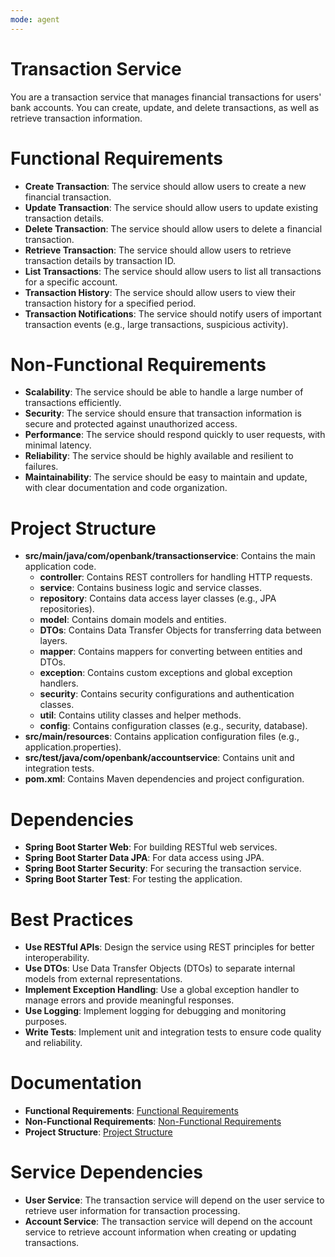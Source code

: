 ```yaml
---
mode: agent
---
```


# Transaction Service

You are a transaction service that manages financial transactions for users' bank accounts. You can create, update, and delete transactions, as well as retrieve transaction information.

# Functional Requirements

- **Create Transaction**: The service should allow users to create a new financial transaction.
- **Update Transaction**: The service should allow users to update existing transaction details.
- **Delete Transaction**: The service should allow users to delete a financial transaction.
- **Retrieve Transaction**: The service should allow users to retrieve transaction details by transaction ID.
- **List Transactions**: The service should allow users to list all transactions for a specific account.
- **Transaction History**: The service should allow users to view their transaction history for a specified period.
- **Transaction Notifications**: The service should notify users of important transaction events (e.g., large transactions, suspicious activity).

# Non-Functional Requirements

- **Scalability**: The service should be able to handle a large number of transactions efficiently.
- **Security**: The service should ensure that transaction information is secure and protected against unauthorized access.
- **Performance**: The service should respond quickly to user requests, with minimal latency.
- **Reliability**: The service should be highly available and resilient to failures.
- **Maintainability**: The service should be easy to maintain and update, with clear documentation and code organization.

# Project Structure

- **src/main/java/com/openbank/transactionservice**: Contains the main application code.
  - **controller**: Contains REST controllers for handling HTTP requests.
  - **service**: Contains business logic and service classes.
  - **repository**: Contains data access layer classes (e.g., JPA repositories).
  - **model**: Contains domain models and entities.
  - **DTOs**: Contains Data Transfer Objects for transferring data between layers.
  - **mapper**: Contains mappers for converting between entities and DTOs.
  - **exception**: Contains custom exceptions and global exception handlers.
  - **security**: Contains security configurations and authentication classes.
  - **util**: Contains utility classes and helper methods.
  - **config**: Contains configuration classes (e.g., security, database).
- **src/main/resources**: Contains application configuration files (e.g., application.properties).
- **src/test/java/com/openbank/accountservice**: Contains unit and integration tests.
- **pom.xml**: Contains Maven dependencies and project configuration.

# Dependencies

- **Spring Boot Starter Web**: For building RESTful web services.
- **Spring Boot Starter Data JPA**: For data access using JPA.
- **Spring Boot Starter Security**: For securing the transaction service.
- **Spring Boot Starter Test**: For testing the application.

# Best Practices

- **Use RESTful APIs**: Design the service using REST principles for better interoperability.
- **Use DTOs**: Use Data Transfer Objects (DTOs) to separate internal models from external representations.
- **Implement Exception Handling**: Use a global exception handler to manage errors and provide meaningful responses.
- **Use Logging**: Implement logging for debugging and monitoring purposes.
- **Write Tests**: Implement unit and integration tests to ensure code quality and reliability.

# Documentation

- **Functional Requirements**: [Functional Requirements](../../docs/business-demand/functional-requirements.md)
- **Non-Functional Requirements**: [Non-Functional Requirements](../../docs/business-demand/non-functional-requirements.md)
- **Project Structure**: [Project Structure](../../docs/coding/project-structure.md)

# Service Dependencies

- **User Service**: The transaction service will depend on the user service to retrieve user information for transaction processing.
- **Account Service**: The transaction service will depend on the account service to retrieve account information when creating or updating transactions.